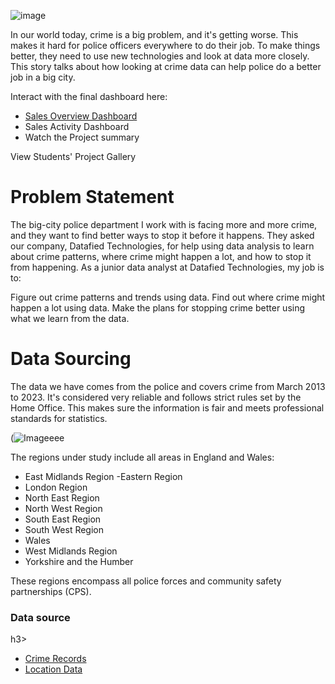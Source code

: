![image](https://github.com/ProfBesty/Analytics-on-Crime-Dataset/assets/147350441/ef749e70-b8a2-4306-825c-60bbe5b256a3)

In our world today, crime is a big problem, and it's getting worse. This makes it hard for police officers everywhere to do their job. To make things better, they need to use new technologies and look at data more closely. This story talks about how looking at crime data can help police do a better job in a big city.

Interact with the final dashboard here:

- [Sales Overview Dashboard](https://www.shotspotter.com/wp-content/uploads/2021/06/crime-analysis-program.jpg)
- Sales Activity Dashboard
- Watch the Project summary

View Students' Project Gallery


<h1>Problem Statement</h1>

The big-city police department I work with is facing more and more crime, and they want to find better ways to stop it before it happens. They asked our company, Datafied Technologies, for help using data analysis to learn about crime patterns, where crime might happen a lot, and how to stop it from happening. As a junior data analyst at Datafied Technologies, my job is to:

Figure out crime patterns and trends using data.
Find out where crime might happen a lot using data.
Make the plans for stopping crime better using what we learn from the data.

<h1>Data Sourcing</h1>

The data we have comes from the police and covers crime from March 2013 to 2023. It's considered very reliable and follows strict rules set by the Home Office. This makes sure the information is fair and meets professional standards for statistics.

(![Imageeee](https://github.com/ProfBesty/Analytics-on-Crime-Dataset/assets/147350441/cf5ccc1d-f96c-4f77-acc5-5d7f78bf685f)

The regions under study include all areas in England and Wales:

- East Midlands Region
-Eastern Region
- London Region
- North East Region
- North West Region
- South East Region
- South West Region
- Wales
- West Midlands Region
- Yorkshire and the Humber

These regions encompass all police forces and community safety partnerships (CPS).

<h3>Data source</h3>h3>


- [Crime Records](https://docs.google.com/spreadsheets/d/1mCdPRU2TMxb9Z_g_iDUT373bE_mB7GPEA7mKWHYMiTc/edit?usp=sharing)
- [Location Data](https://docs.google.com/spreadsheets/d/1DXLOKdN-O6a4rYjn1c2tKtNt5dIe9_op1TH1smUXitM/edit?usp=sharing)

